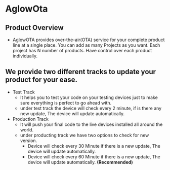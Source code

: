 # AglowOta
## Product Overview

- AglowOTA provides over-the-air(OTA) service for your complete product line at a single place.
You can add as many Projects as you want. Each project has N number of products.
Have control over each product individually.

## We provide two different tracks to update your product for your ease.

* Test Track
  * It helps you to test your code on your testing devices just to make sure everything is perfect to go ahead with.
  * under test track the device will check every 2 minute, if is there any new update, The device will update automatically.
* Production Track
  * It will push your final code to the live devices installed all around the world.
  * under producting track we have two options to check for new version.
    * Device will check every 30 Minute if there is a new update, The device will update automatically.
    * Device will check every 60 Minute if there is a new update, The device will update automatically. **(Recommended)**

